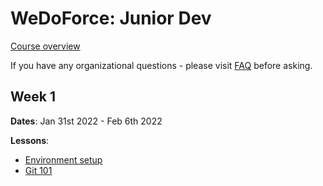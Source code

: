 # WeDoForce: Junior Dev

[Course overview](https://github.com/wedoforce/sf-dev-101-practice/tree/course-overview)

If you have any organizational questions - please visit [FAQ](/FAQ.md) before asking.

## Week 1

**Dates**: Jan 31st 2022 - Feb 6th 2022

**Lessons**:
- [Environment setup](https://github.com/wedoforce/sf-dev-101-practice/tree/lessons/environment-check)
- [Git 101](https://github.com/wedoforce/sf-dev-101-practice/tree/lessons/git-101)


